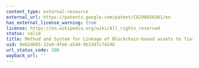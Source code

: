 ```yaml
---
content_type: external-resource
external_url: https://patents.google.com/patent/CA2986563A1/en
has_external_license_warning: true
license: https://en.wikipedia.org/wiki/All_rights_reserved
status: valid
title: Method and System for Linkage of Blockchain-based assets to fiat currency accounts
uid: 9e61d605-32a9-4fe6-a549-9b13d7c7424b
url_status_code: 200
wayback_url: ''
---
```

